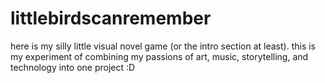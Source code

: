 # littlebirdscanremember
here is my silly little visual novel game (or the intro section at least). this is my experiment of combining my passions of art, music, storytelling, and technology into one project :D